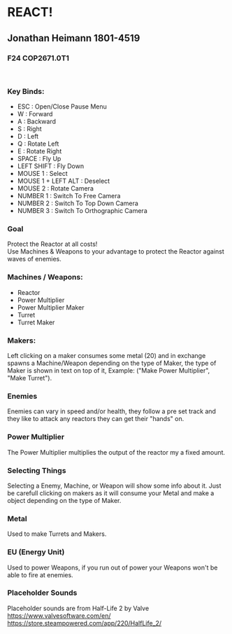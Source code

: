 # REACT!
## Jonathan Heimann 1801-4519
### F24 COP2671.0T1

<br>

### Key Binds:
- ESC : Open/Close Pause Menu
- W : Forward 
- A : Backward
- S : Right
- D : Left
- Q : Rotate Left
- E : Rotate Right
- SPACE : Fly Up
- LEFT SHIFT : Fly Down
- MOUSE 1 : Select
- MOUSE 1 + LEFT ALT : Deselect
- MOUSE 2 : Rotate Camera
- NUMBER 1 : Switch To Free Camera
- NUMBER 2 : Switch To Top Down Camera
- NUMBER 3 : Switch To Orthographic Camera

### Goal
Protect the Reactor at all costs! <br>
Use Machines & Weapons to your advantage to protect the Reactor against waves of enemies.

### Machines / Weapons:
- Reactor
- Power Multiplier
- Power Multiplier Maker
- Turret
- Turret Maker

### Makers:
Left clicking on a maker consumes some metal (20) and in exchange spawns a Machine/Weapon depending on the type of Maker, the type of Maker is shown in text on top of it, Example: ("Make Power Multiplier", "Make Turret").

### Enemies
Enemies can vary in speed and/or health, they follow a pre set track and they like to attack any reactors they can get their "hands" on.

### Power Multiplier
The Power Multiplier multiplies the output of the reactor my a fixed amount.

### Selecting Things
Selecting a Enemy, Machine, or Weapon will show some info about it. Just be carefull clicking on makers as it will consume your Metal and make a object depending on the type of Maker.

### Metal
Used to make Turrets and Makers.

### EU (Energy Unit)
Used to power Weapons, if you run out of power your Weapons won't be able to fire at enemies.

### Placeholder Sounds
Placeholder sounds are from Half-Life 2 by Valve
https://www.valvesoftware.com/en/
https://store.steampowered.com/app/220/HalfLife_2/